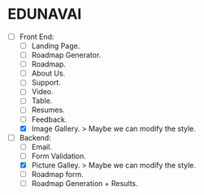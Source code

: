 # EDUNAVAI
- [ ] Front End:
  - [ ] Landing Page.
  - [ ] Roadmap Generator.
  - [ ] Roadmap.
  - [ ] About Us.
  - [ ] Support.
  - [ ] Video.
  - [ ] Table.
  - [ ] Resumes.
  - [ ] Feedback.
  - [x] Image Gallery. > Maybe we can modify the style.
- [ ] Backend:
  - [ ] Email.
  - [ ] Form Validation.
  - [x] Picture Galley. > Maybe we can modify the style.
  - [ ] Roadmap form.
  - [ ] Roadmap Generation + Results.
